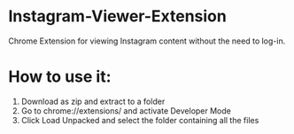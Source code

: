 # Instagram-Viewer-Extension
Chrome Extension for viewing Instagram content without the need to log-in.

# How to use it:

1. Download as zip and extract to a folder
2. Go to chrome://extensions/ and activate Developer Mode
3. Click Load Unpacked and select the folder containing all the files
